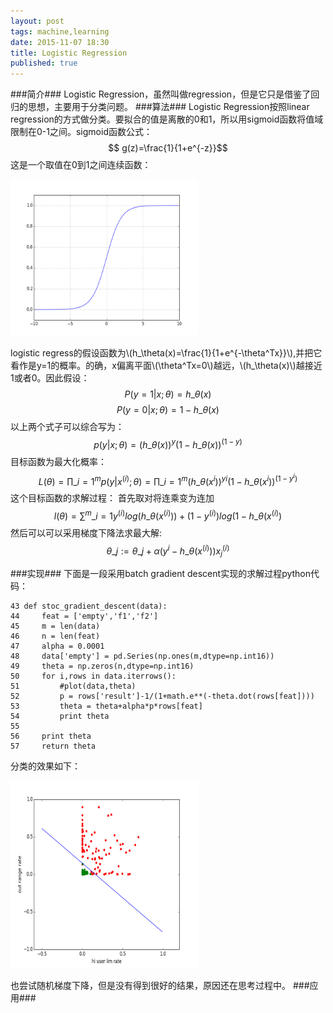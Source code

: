 ```yaml
---
layout: post
tags: machine,learning
date: 2015-11-07 18:30
title: Logistic Regression
published: true
---
```


<script type="text/javascript" src="http://cdn.mathjax.org/mathjax/latest/MathJax.js?config=default"></script>
###简介###
Logistic Regression，虽然叫做regression，但是它只是借鉴了回归的思想，主要用于分类问题。
###算法###
Logistic Regression按照linear regression的方式做分类。要拟合的值是离散的0和1，所以用sigmoid函数将值域限制在0-1之间。sigmoid函数公式：
$$ g(z)=\frac{1}{1+e^{-z}}$$ 这是一个取值在0到1之间连续函数：

<img src="/assets/image/sigmoid.png" alt="sigmoid" width="300" height="250">

logistic regress的假设函数为\\(h\_\theta(x)=\frac{1}{1+e^{-\theta^Tx}}\\),并把它看作是y=1的概率。的确，x偏离平面\\(\theta^Tx=0\\)越远，\\(h\_\theta(x)\\)越接近1或者0。因此假设：
$$P(y=1|x;\theta) = h\_\theta(x)$$
$$P(y=0|x;\theta) = 1-h\_\theta(x)$$
以上两个式子可以综合写为：
$$p(y|x;\theta) = (h\_\theta(x))^y(1-h\_\theta(x))^{(1-y)}$$
目标函数为最大化概率：
$$ L(\theta)=\prod\_{i=1}^{m}{p(y|x^{(i)};\theta)}
			  =\prod\_{i=1}^{m}{(h\_\theta(x^i))^y{^i}(1-h\_\theta(x^i))^{(1-y^i)}}$$
这个目标函数的求解过程：
首先取对将连乘变为连加
$$l(\theta) = \sum^m\_{i=1}y^{(i)}log(h\_\theta(x^{(i)}))+(1-y^{(i)})log(1-h\_\theta(x^{(i)})$$
然后可以可以采用梯度下降法求最大解:
$$\theta\_j:=\theta\_j+\alpha(y^{i}-h\_\theta(x^{(i)}))x_j^{(i)}$$
 
###实现###
下面是一段采用batch gradient descent实现的求解过程python代码：

```
43 def stoc_gradient_descent(data):
44     feat = ['empty','f1','f2']
45     m = len(data)
46     n = len(feat)
47     alpha = 0.0001
48     data['empty'] = pd.Series(np.ones(m,dtype=np.int16))
49     theta = np.zeros(n,dtype=np.int16)
50     for i,rows in data.iterrows():
51         #plot(data,theta)
52         p = rows['result']-1/(1+math.e**(-theta.dot(rows[feat])))
53         theta = theta+alpha*p*rows[feat]
54         print theta
55     
56     print theta
57     return theta
```
分类的效果如下：

<img src="/assets/image/LR_cla.png" alt='result' width="300" height="300">

也尝试随机梯度下降，但是没有得到很好的结果，原因还在思考过程中。
###应用###
